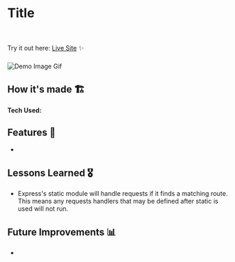 
# Title 

<br><br>Try it out here: [Live Site](#) ✨
###
![Demo Image Gif](#)

## How it's made  🏗
**Tech Used:** 

## Features 📱
- 

## Lessons Learned 🎖
- Express's static module will handle requests if it finds a matching route. This means any requests handlers that may be defined after static is used will not run.

## Future Improvements 📊
- 
